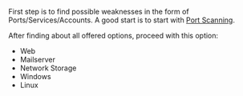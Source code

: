 First step is to find possible weaknesses in the form of Ports/Services/Accounts.
A good start is to start with [Port Scanning](Enumeration/Port%20Scanning).

After finding about all offered options, proceed with this option:

- Web
- Mailserver
- Network Storage
- Windows
- Linux